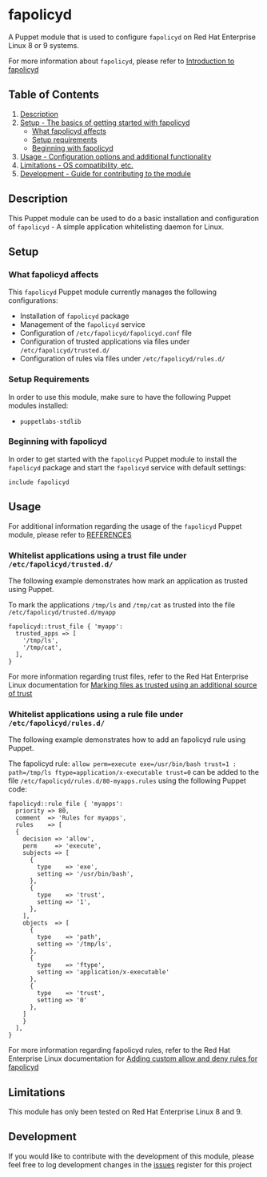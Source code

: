 # fapolicyd

A Puppet module that is used to configure `fapolicyd` on Red Hat Enterprise Linux 8 or 9 systems.

For more information about `fapolicyd`, please refer to [Introduction to fapolicyd][1]

## Table of Contents

1. [Description](#description)
1. [Setup - The basics of getting started with fapolicyd](#setup)
    * [What fapolicyd affects](#what-fapolicyd-affects)
    * [Setup requirements](#setup-requirements)
    * [Beginning with fapolicyd](#beginning-with-fapolicyd)
1. [Usage - Configuration options and additional functionality](#usage)
1. [Limitations - OS compatibility, etc.](#limitations)
1. [Development - Guide for contributing to the module](#development)

## Description

This Puppet module can be used to do a basic installation and configuration of `fapolicyd` - A simple application whitelisting daemon for Linux.

## Setup

### What fapolicyd affects

This `fapolicyd` Puppet module currently manages the following configurations:

* Installation of `fapolicyd` package
* Management of the `fapolicyd` service
* Configuration of `/etc/fapolicyd/fapolicyd.conf` file
* Configuration of trusted applications via files under `/etc/fapolicyd/trusted.d/`
* Configuration of rules via files under `/etc/fapolicyd/rules.d/`

### Setup Requirements

In order to use this module, make sure to have the following Puppet modules installed:

* `puppetlabs-stdlib`

### Beginning with fapolicyd

In order to get started with the `fapolicyd` Puppet module to install the `fapolicyd` package and start the `fapolicyd` service with default settings:

```puppet
include fapolicyd
```

## Usage

For additional information regarding the usage of the `fapolicyd` Puppet module, please refer to [REFERENCES][2]

### Whitelist applications using a trust file under `/etc/fapolicyd/trusted.d/`

The following example demonstrates how mark an application as trusted using Puppet.

To mark the applications `/tmp/ls` and `/tmp/cat` as trusted into the file `/etc/fapolicyd/trusted.d/myapp`

```puppet
fapolicyd::trust_file { 'myapp':
  trusted_apps => [
    '/tmp/ls',
    '/tmp/cat',
  ],
}
```

For more information regarding trust files, refer to the Red Hat Enterprise Linux documentation for [Marking files as trusted using an additional source of trust][3]

### Whitelist applications using a rule file under `/etc/fapolicyd/rules.d/`

The following example demonstrates how to add an fapolicyd rule using Puppet.

The fapolicyd rule: `allow perm=execute exe=/usr/bin/bash trust=1 : path=/tmp/ls ftype=application/x-executable trust=0` can be added to the file `/etc/fapolicyd/rules.d/80-myapps.rules` using the following Puppet code:

```puppet
fapolicyd::rule_file { 'myapps':
  priority => 80,
  comment  => 'Rules for myapps',
  rules    => [
  {
    decision => 'allow',
    perm     => 'execute',
    subjects => [
      {
        type    => 'exe',
        setting => '/usr/bin/bash',
      },
      {
        type    => 'trust',
        setting => '1',
      },
    ],
    objects  => [
      {
        type    => 'path',
        setting => '/tmp/ls',
      },
      {
        type    => 'ftype',
        setting => 'application/x-executable'
      },
      {
        type    => 'trust',
        setting => '0'
      },
    ]
    }
  ],
}
```

For more information regarding fapolicyd rules, refer to the Red Hat Enterprise Linux documentation for [Adding custom allow and deny rules for fapolicyd][4]

## Limitations

This module has only been tested on Red Hat Enterprise Linux 8 and 9.

## Development

If you would like to contribute with the development of this module, please feel free to log development changes in the [issues][5] register for this project

[1]: https://access.redhat.com/documentation/en-us/red_hat_enterprise_linux/8/html/security_hardening/assembly_blocking-and-allowing-applications-using-fapolicyd_security-hardening#introduction-to-fapolicyd_assembly_blocking-and-allowing-applications-using-fapolicyd
[2]: https://forge.puppet.com/modules/jortencio/fapolicyd/reference
[3]: https://access.redhat.com/documentation/en-us/red_hat_enterprise_linux/8/html/security_hardening/assembly_blocking-and-allowing-applications-using-fapolicyd_security-hardening#marking-files-as-trusted-using-an-additional-source-of-trust_assembly_blocking-and-allowing-applications-using-fapolicyd
[4]: https://access.redhat.com/documentation/en-us/red_hat_enterprise_linux/8/html/security_hardening/assembly_blocking-and-allowing-applications-using-fapolicyd_security-hardening#proc_adding-custom-allow-and-deny-rules-for-fapolicyd_assembly_blocking-and-allowing-applications-using-fapolicyd
[5]: https://github.com/jortencio/fapolicyd/issues
